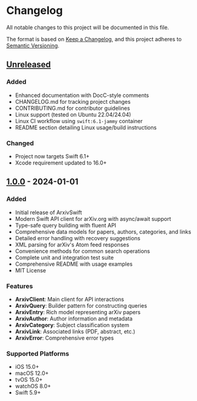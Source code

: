 # Changelog

All notable changes to this project will be documented in this file.

The format is based on [Keep a Changelog](https://keepachangelog.com/en/1.0.0/),
and this project adheres to [Semantic Versioning](https://semver.org/spec/v2.0.0.html).

## [Unreleased]

### Added
- Enhanced documentation with DocC-style comments
- CHANGELOG.md for tracking project changes
- CONTRIBUTING.md for contributor guidelines
- Linux support (tested on Ubuntu 22.04/24.04)
- Linux CI workflow using `swift:6.1-jammy` container
- README section detailing Linux usage/build instructions

### Changed
- Project now targets Swift 6.1+
- Xcode requirement updated to 16.0+

## [1.0.0] - 2024-01-01

### Added
- Initial release of ArxivSwift
- Modern Swift API client for arXiv.org with async/await support
- Type-safe query building with fluent API
- Comprehensive data models for papers, authors, categories, and links
- Detailed error handling with recovery suggestions
- XML parsing for arXiv's Atom feed responses
- Convenience methods for common search operations
- Complete unit and integration test suite
- Comprehensive README with usage examples
- MIT License

### Features
- **ArxivClient**: Main client for API interactions
- **ArxivQuery**: Builder pattern for constructing queries
- **ArxivEntry**: Rich model representing arXiv papers
- **ArxivAuthor**: Author information and metadata
- **ArxivCategory**: Subject classification system
- **ArxivLink**: Associated links (PDF, abstract, etc.)
- **ArxivError**: Comprehensive error types

### Supported Platforms
- iOS 15.0+
- macOS 12.0+
- tvOS 15.0+
- watchOS 8.0+
- Swift 5.9+

[Unreleased]: https://github.com/pedrocid/ArxivSwift/compare/v1.0.0...HEAD
[1.0.0]: https://github.com/pedrocid/ArxivSwift/releases/tag/v1.0.0
